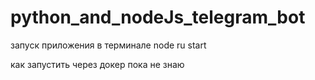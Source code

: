 # python_and_nodeJs_telegram_bot

запуск приложения в терминале node ru start

как запустить через докер пока не знаю
